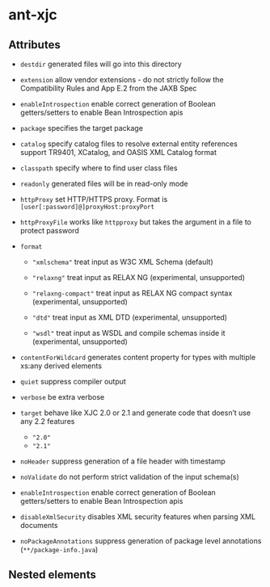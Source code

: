 # ant-xjc

## Attributes

* `destdir`
generated files will go into this directory

* `extension`
allow vendor extensions - do not strictly follow the Compatibility Rules and App E.2 from the JAXB Spec

* `enableIntrospection`
enable correct generation of Boolean getters/setters to enable Bean Introspection apis

* `package`
specifies the target package

* `catalog`
specify catalog files to resolve external entity references support TR9401,
XCatalog, and OASIS XML Catalog format

* `classpath`
specify where to find user class files

* `readonly`
generated files will be in read-only mode

* `httpProxy`
set HTTP/HTTPS proxy. Format is `[user[:password]@]proxyHost:proxyPort`

* `httpProxyFile`
works like `httpproxy` but takes the argument in a file to protect password

* `format`
	* `"xmlschema"`
	treat input as W3C XML Schema (default)

    * `"relaxng"`
	treat input as RELAX NG (experimental, unsupported)
	
	* `"relaxng-compact"`
	treat input as RELAX NG compact syntax (experimental, unsupported)
	
	* `"dtd"`
	treat input as XML DTD (experimental, unsupported)
	
	* `"wsdl"`
	treat input as WSDL and compile schemas inside it (experimental, unsupported)

* `contentForWildcard`
generates content property for types with multiple xs:any derived elements

* `quiet`
suppress compiler output

* `verbose`
be extra verbose

* `target`
behave like XJC 2.0 or 2.1 and generate code that doesn’t use any 2.2 features
	* `"2.0"`
	* `"2.1"`

* `noHeader`
suppress generation of a file header with timestamp

* `noValidate`
do not perform strict validation of the input schema(s)

* `enableIntrospection`
enable correct generation of Boolean getters/setters to enable Bean
Introspection apis

* `disableXmlSecurity`
disables XML security features when parsing XML documents

* `noPackageAnnotations`
suppress generation of package level annotations (`**/package-info.java`)

## Nested elements
